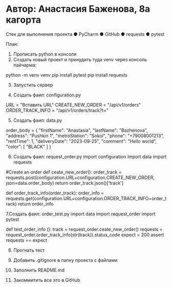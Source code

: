 ﻿# Автор: Анастасия Баженова, 8а кагорта
Стек для выполнения проекта
●	PyCharm
●	GitHub
●	requests
●	pytest

План:
1. Прописать python в консоли 
2. Создать новый проект и принудить туда venv через консоль пайчарма: 

python -m venv venv
pip install pytest
pip install requests

3. Запустить сервер

4. Создать фаил: configuration.py

URL = "Вставить URL"
CREATE_NEW_ORDER = "/api/v1/orders"
ORDER_TRACK_INFO = "/api/v1/orders/track?t="

5. Создать фаил: data.py

order_body = {
    "firstName": "Anastasia",
    "lastName": "Bazhenova",
    "address": "Pushkin 1",
    "metroStation": "Sokol",
    "phone": "+79008001213",
    "rentTime": 1,
    "deliveryDate": "2023-09-25",
    "comment": "Hello world",
    "color": [
             "BLACK"
    ]
}

6. Создать фаил: request_order.py
import configuration
import data
import requests

#Create an order
def ceate_new_order():
    order_track = requests.post(configuration.URL+configuration.CREATE_NEW_ORDER, json=data.order_body)
    return order_track.json()['track']

def order_track_info(order_track):
    order_info = requests.get(configuration.URL+configuration.ORDER_TRACK_INFO+order_track)
    return order_info

7.Создать фаил: order_test.py
import data
import request_order
import pytest

def test_order_info ():
    track = request_order.ceate_new_order()
    requests = request_order.order_track_info(str(track)).status_code
    expect = 200
    assert requests == expect

8. Прогнать тест

9. Добавить .gitignore в папку проекта с файлами

10. Заполнить README.md

11. Закоммитить все это в GitHub






